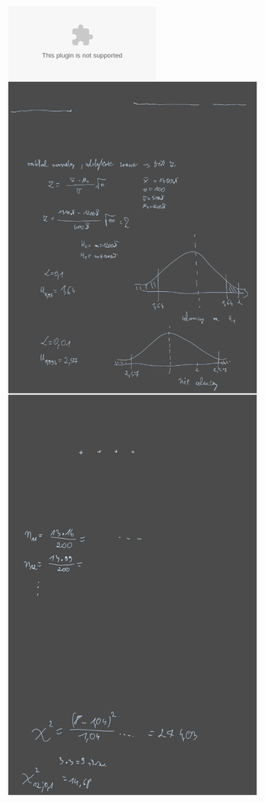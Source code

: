 ![](Notatki/Semestr%203/Inżynierskie%20zastosowania%20statystyki/Ćwiczenia/Kolokwium%202/IZS%20kolos.xlsx)
![](Notatki/Semestr%203/Inżynierskie%20zastosowania%20statystyki/Ćwiczenia/Kolokwium%202/Drawing%202024-01-17%2008.26.42.excalidraw.svg)
![](Notatki/Semestr%203/Inżynierskie%20zastosowania%20statystyki/Ćwiczenia/Kolokwium%202/Drawing%202024-01-17%2020.31.53.excalidraw.svg)
